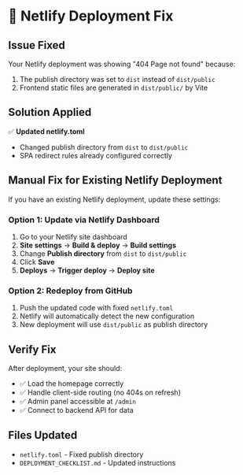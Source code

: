 # 🔧 Netlify Deployment Fix

## Issue Fixed
Your Netlify deployment was showing "404 Page not found" because:
1. The publish directory was set to `dist` instead of `dist/public`
2. Frontend static files are generated in `dist/public/` by Vite

## Solution Applied
✅ **Updated netlify.toml**
- Changed publish directory from `dist` to `dist/public`
- SPA redirect rules already configured correctly

## Manual Fix for Existing Netlify Deployment

If you have an existing Netlify deployment, update these settings:

### Option 1: Update via Netlify Dashboard
1. Go to your Netlify site dashboard
2. **Site settings** → **Build & deploy** → **Build settings**
3. Change **Publish directory** from `dist` to `dist/public`
4. Click **Save**
5. **Deploys** → **Trigger deploy** → **Deploy site**

### Option 2: Redeploy from GitHub
1. Push the updated code with fixed `netlify.toml`
2. Netlify will automatically detect the new configuration
3. New deployment will use `dist/public` as publish directory

## Verify Fix
After deployment, your site should:
- ✅ Load the homepage correctly
- ✅ Handle client-side routing (no 404s on refresh)
- ✅ Admin panel accessible at `/admin`
- ✅ Connect to backend API for data

## Files Updated
- `netlify.toml` - Fixed publish directory
- `DEPLOYMENT_CHECKLIST.md` - Updated instructions